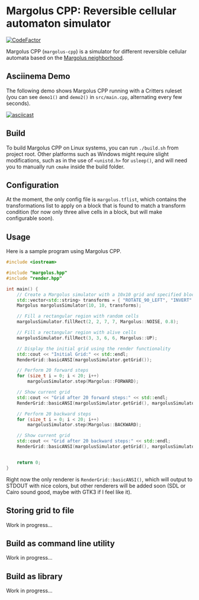 # Margolus CPP: Reversible cellular automaton simulator

[![CodeFactor](https://www.codefactor.io/repository/github/magnetrwn/margolus-cpp/badge)](https://www.codefactor.io/repository/github/magnetrwn/margolus-cpp)

Margolus CPP (`margolus-cpp`) is a simulator for different reversible cellular automata based on the [Margolus neighborhood](https://en.wikipedia.org/wiki/Block_cellular_automaton).

## Asciinema Demo
The following demo shows Margolus CPP running with a Critters ruleset (you can see `demo1()` and `demo2()` in `src/main.cpp`, alternating every few seconds).

[![asciicast](https://asciinema.org/a/qB18st3xDxeRCZtGxPj10cpAW.svg)](https://asciinema.org/a/qB18st3xDxeRCZtGxPj10cpAW)

## Build

To build Margolus CPP on Linux systems, you can run `./build.sh` from project root.
Other platforms such as Windows might require slight modifications, such as in the use of `<unistd.h>` for `usleep()`, and will need you to manually run `cmake` inside the build folder.

## Configuration

At the moment, the only config file is `margolus.tflist`, which contains the transformations list to apply on a block that is found to match a transform condition (for now only three alive cells in a block, but will make configurable soon).

## Usage

Here is a sample program using Margolus CPP.

```cpp
#include <iostream>

#include "margolus.hpp"
#include "render.hpp"

int main() {
    // Create a Margolus simulator with a 10x10 grid and specified block transforms
    std::vector<std::string> transforms = { "ROTATE_90_LEFT", "INVERT" };
    Margolus margolusSimulator(10, 10, transforms);

    // Fill a rectangular region with random cells
    margolusSimulator.fillRect(2, 2, 7, 7, Margolus::NOISE, 0.8);

    // Fill a rectangular region with alive cells
    margolusSimulator.fillRect(3, 3, 6, 6, Margolus::UP);

    // Display the initial grid using the render functionality
    std::cout << "Initial Grid:" << std::endl;
    RenderGrid::basicANSI(margolusSimulator.getGrid());

    // Perform 20 forward steps
    for (size_t i = 0; i < 20; i++)
        margolusSimulator.step(Margolus::FORWARD);

    // Show current grid
    std::cout << "Grid after 20 forward steps:" << std::endl;
    RenderGrid::basicANSI(margolusSimulator.getGrid(), margolusSimulator.getOffset());

    // Perform 20 backward steps
    for (size_t i = 0; i < 20; i++)
        margolusSimulator.step(Margolus::BACKWARD);

    // Show current grid
    std::cout << "Grid after 20 backward steps:" << std::endl;
    RenderGrid::basicANSI(margolusSimulator.getGrid(), margolusSimulator.getOffset());


    return 0;
}

```

Right now the only renderer is `RenderGrid::basicANSI()`, which will output to STDOUT with nice colors, but other renderers will be added soon (SDL or Cairo sound good, maybe with GTK3 if I feel like it).

## Storing grid to file

Work in progress...

## Build as command line utility

Work in progress...

## Build as library

Work in progress...